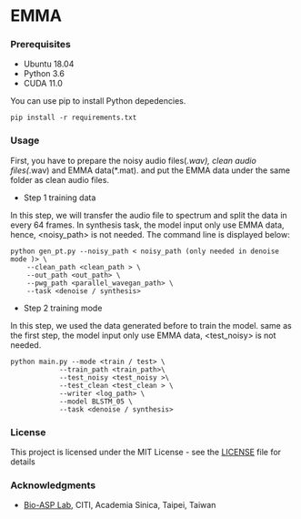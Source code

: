 # EMMA
### Prerequisites
* Ubuntu 18.04
* Python 3.6
* CUDA 11.0

You can use pip to install Python depedencies.
```
pip install -r requirements.txt 
```
### Usage

First, you have to prepare the noisy audio files(*.wav), clean audio files(*.wav) and EMMA data(*.mat). and put the EMMA data under the same folder as clean audio files.
* Step 1 training data 

In this step, we will transfer the audio file to spectrum and split the data in every 64 frames. In synthesis task, the model input only use EMMA data, hence, <noisy_path> is not needed. The command line is displayed below:
```
python gen_pt.py --noisy_path < noisy_path (only needed in denoise mode )> \   
    --clean_path <clean_path > \       
    --out_path <out_path> \       
    --pwg_path <parallel_wavegan_path> \       
    --task <denoise / synthesis>
```
  
* Step 2 training mode

In this step, we used the data generated before to train the model. same as the first step, the model input only use EMMA data, <test_noisy> is not needed. 
```
python main.py --mode <train / test> \
            --train_path <train_path>\
            --test_noisy <test_noisy >\
            --test_clean <test_clean > \
            --writer <log_path> \
            --model BLSTM_05 \
            --task <denoise / synthesis>
```
### License

This project is licensed under the MIT License - see the [LICENSE](LICENSE) file for details

### Acknowledgments
* [Bio-ASP Lab](https://bio-asplab.citi.sinica.edu.tw), CITI, Academia Sinica, Taipei, Taiwan
